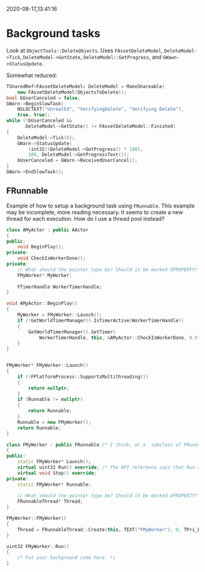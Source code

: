 2020-08-17_13:41:16

# Background tasks

Look at `ObjectTools::DeleteObjects`.
Uses `FAssetDeleteModel`, `DeleteModel->Tick`, `DeleteModel->GetState`, `DeleteModel::GetProgress`, and `GWawn->StatusUpdate`.

Somewhat reduced:
```c++
TSharedRef<FAssetDeleteModel> DeleteModel = MakeShareable(
    new FAssetDeleteModel(ObjectsToDelete));
bool bUserCanceled = false;
GWarn->BeginSlowTask(
    NSLOCTEXT("UnrealEd", "VerifyingDelete", "Verifying Delete"),
    true, true);
while (!bUserCanceled && 
       DeleteModel->GetState() != FAssetDeleteModel::Finished)
{
	DeleteModel->Tick(0);
	GWarn->StatusUpdate(
        (int32)(DeleteModel->GetProgress() * 100),
        100, DeleteModel->GetProgressText());
	bUserCanceled = GWarn->ReceivedUserCancel();
}
GWarn->EndSlowTask();
```

## FRunnable

Example of how to setup a background task using `FRunnable`.
This example may be incomplete, more reading necessary.
It seems to create a new thread for each execution. How do I use a thread pool instead?
```cpp
class AMyActor : public AActor
{
public:
    void BeginPlay();
private:
    void CheckIsWorkerDone();
private:
    // What should the pointer type be? Should it be marked UPROPERTY?
    FMyWorker* MyWorker;
    
    FTimerHandle WorkerTimerHandle;
}

void AMyActor::BeginPlay()
{
    MyWorker = FMyWorker::Launch();
    if (!GetWorldTimerManager().IsTimerActive(WorkerTimerHandle))
    {
        GetWorldTimerManager().SetTimer(
            WorkerTimerHandle, this, &AMyActor::CheckIsWorkerDone, 0.5f, true);
    }
}


FMyWorker* FMyWorker::Launch()
{
    if (!FPlatformProcess::SupportsMultithreading())
    {
        return nullptr;
    }
    if (Runnable != nullptr)
    {
        return Runnable;
    }
    Runnable = new FMyWorker(); 
    return Runnable;
}

class FMyWorker : public FRunnable /* I think, or a  subclass of FRunnable. */
{
public:
    static FMyWorker* Launch();
    virtual uint32 Run() override; /* The API reference says that Run isn't virtual. Odd. */
    virtual void Stop() override;
private:
    static FMyWorker* Runnable;
    
    // What should the pointer type be? Should it be marked UPROPERTY?
    FRunnableThread* Thread;
}

FMyWorker::FMyWorker()
{ 
    Thread = FRunnableThread::Create(this, TEXT("FMyWorker"), 0, TPri_BelowNormal);
}

uint32 FMyWorker::Run()
{
    /* Put your background code here. */
}
```